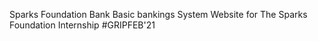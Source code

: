 Sparks Foundation Bank
Basic bankings System Website for The Sparks Foundation Internship
#GRIPFEB'21

